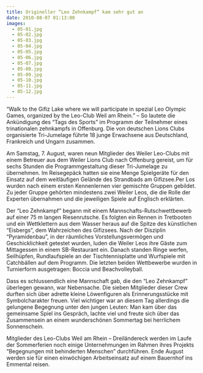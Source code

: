 ```yaml
---
title: Origineller “Leo Zehnkampf” kam sehr gut an
date: 2010-08-07 01:13:00
images:
  - 05-01.jpg
  - 05-02.jpg
  - 05-03.jpg
  - 05-04.jpg
  - 05-05.jpg
  - 05-06.jpg
  - 05-07.jpg
  - 05-08.jpg
  - 05-09.jpg
  - 05-10.jpg
  - 05-11.jpg
  - 05-12.jpg
---
```


“Walk to the Gifiz Lake where we will participate in spezial Leo Olympic Games, organized by the Leo-Club Weil am Rhein.” – So lautete die Ankündigung des “Tags des Sports” im Programm der Teilnehmer eines trinationalen zehnkampfs in Offenburg. Die von deutschen Lions Clubs organisierte Tri-Jumelage führte 18 junge Erwachsene aus Deutschland, Frankreich und Ungarn zusammen.

Am Samstag, 7. August, waren neun Mitglieder des Weiler Leo-Clubs mit einem Betreuer aus dem Weiler Lions Club nach Offenburg gereist, um für sechs Stunden die Programmgestaltung dieser Tri-Jumelage zu übernehmen. Im Reisegepäck hatten sie eine Menge Spielgeräte für den Einsatz auf dem weitläufigen Gelände des Strandbads am Gifizsee.Per Los wurden nach einem ersten Kennenlernen vier gemischte Gruppen gebildet. Zu jeder Gruppe gehörten mindestens zwei Weiler Leos, die die Rolle der Experten übernahmen und die jeweiligen Spiele auf Englisch erklärten.

Der “Leo Zehnkampf” begann mit einem Mannschafts-Rutschwettbewerb auf einer 75 m langen Riesenrutsche. Es folgten ein Rennen in Tretbooten und ein Wettklettern aus dem Wasser heraus auf die Spitze des künstlichen “Eisbergs”, dem Wahrzeichen des Gifizsees. Nach der Disziplin “Pyramidenbau”, in der räumliches Vorstellungsvermögen und Geschicklichkeit getestet wurden, luden die Weiler Leos ihre Gäste zum Mittagessen in einem SB-Restaurant ein. Danach standen Ringe werfen, Seilhüpfen, Rundlaufspiele an der Tischtennisplatte und Wurfspiele mit Catchbällen auf dem Programm. Die letzten beiden Wettbewerbe wurden in Turnierform ausgetragen: Boccia und Beachvolleyball.

Dass es schlussendlich eine Mannschaft gab, die den “Leo Zehnkampf” überlegen gewann, war Nebensache. Die sieben Mitglieder dieser Crew durften sich über adrette kleine Löwenfiguren als Erinnerungsstücke mit Symbolcharakter freuen. Viel wichtiger war an diesem Tag allerdings die gelungene Begegnung unter den jungen Leuten: Man kam über das gemeinsame Spiel ins Gespräch, lachte viel und freute sich über das Zusammensein an einem wunderschönen Sommertag bei herrlichem Sonnenschein.

Mitglieder des Leo-Clubs Weil am Rhein – Dreiländereck werden im Laufe der Sommerferien noch einige Unternehmungen im Rahmen ihres Projekts “Begegnungen mit behinderten Menschen” durchführen. Ende August werden sie für einen einwöchigen Arbeitseinsatz auf einem Bauernhof ins Emmental reisen.
